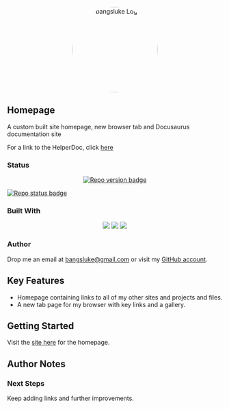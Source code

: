<p align="center">
  <img src="https://i.imgur.com/ibIuKyP.png" alt="bangsluke Logo" width="200" style="border-radius: 50%;"/>
</p>

## Homepage

A custom built site homepage, new browser tab and Docusaurus documentation site

For a link to the HelperDoc, click [here](https://github.com/bangsluke/bangsluke.github.io/blob/newMDFile/HelperDoc.md)

### Status

<!-- Project Badges -->
<p align="center">
  <a href="https://github.com/bangsluke/Homepage" alt="Stable release version badge"><img src="https://img.shields.io/badge/version-1.0.0-blue)" alt="Repo version badge"/></a>

  <a href="https://github.com/bangsluke/Homepage"><img src="https://img.shields.io/badge/Repo_Status-Active-informational?style=flat&logo=LOGO_NAME&logoColor=white&color=2bbc8a)" alt="Repo status badge" /></a>
</p>

<!-- Built With Badges -->

### Built With

<p align="center">
  <img src="https://img.shields.io/badge/HTML5-E34F26?style=for-the-badge&logo=html5&logoColor=white">
  <img src="https://img.shields.io/badge/JavaScript-F7DF1E?style=for-the-badge&logo=javascript&logoColor=black">
  <img src="https://img.shields.io/badge/CSS3-1572B6?style=for-the-badge&logo=css3&logoColor=white">
  <br>
</p>

### Author

Drop me an email at [bangsluke@gmail.com](mailto:bangsluke@gmail.com) or visit my [GitHub account](https://github.com/bangsluke).

## Key Features

- Homepage containing links to all of my other sites and projects and files.
- A new tab page for my browser with key links and a gallery.

## Getting Started

Visit the [site here](https://bangsluke.github.io/Homepage.html) for the homepage.

## Author Notes

### Next Steps

Keep adding links and further improvements.
